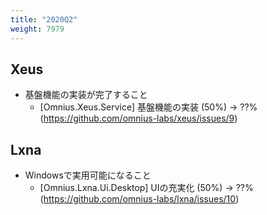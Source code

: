 ```yaml
---
title: "2020Q2"
weight: 7979
---
```


## Xeus

- 基盤機能の実装が完了すること
  - [Omnius.Xeus.Service] 基盤機能の実装 (50%) -> ??% (https://github.com/omnius-labs/xeus/issues/9)

## Lxna

- Windowsで実用可能になること
  - [Omnius.Lxna.Ui.Desktop] UIの充実化 (50%) -> ??% (https://github.com/omnius-labs/lxna/issues/10)

